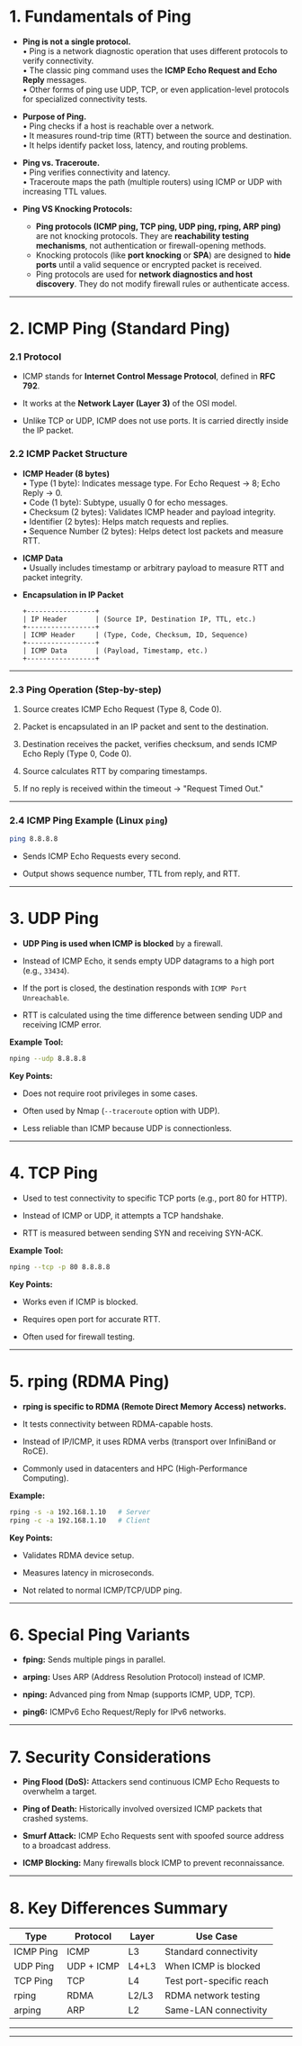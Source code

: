 # 1. Fundamentals of Ping

- **Ping is not a single protocol.**  
    • Ping is a network diagnostic operation that uses different protocols to verify connectivity.  
    • The classic ping command uses the **ICMP Echo Request and Echo Reply** messages.  
    • Other forms of ping use UDP, TCP, or even application-level protocols for specialized connectivity tests.

- **Purpose of Ping.**  
    • Ping checks if a host is reachable over a network.  
    • It measures round-trip time (RTT) between the source and destination.  
    • It helps identify packet loss, latency, and routing problems.

- **Ping vs. Traceroute.**  
    • Ping verifies connectivity and latency.  
	• Traceroute maps the path (multiple routers) using ICMP or UDP with increasing TTL values.

-  **Ping VS Knocking Protocols:**
	- **Ping protocols (ICMP ping, TCP ping, UDP ping, rping, ARP ping)** are not knocking protocols. They are **reachability testing mechanisms**, not authentication or firewall-opening methods.
	- Knocking protocols (like **port knocking** or **SPA**) are designed to **hide ports** until a valid sequence or encrypted packet is received.  
	- Ping protocols are used for **network diagnostics and host discovery**. They do not modify firewall rules or authenticate access.

---
# 2. ICMP Ping (Standard Ping)

### 2.1 Protocol

- ICMP stands for **Internet Control Message Protocol**, defined in **RFC 792**.

- It works at the **Network Layer (Layer 3)** of the OSI model.
    
- Unlike TCP or UDP, ICMP does not use ports. It is carried directly inside the IP packet.
    

### 2.2 ICMP Packet Structure

- **ICMP Header (8 bytes)**  
    • Type (1 byte): Indicates message type. For Echo Request → 8; Echo Reply → 0.  
    • Code (1 byte): Subtype, usually 0 for echo messages.  
    • Checksum (2 bytes): Validates ICMP header and payload integrity.  
    • Identifier (2 bytes): Helps match requests and replies.  
    • Sequence Number (2 bytes): Helps detect lost packets and measure RTT.
    
- **ICMP Data**  
    • Usually includes timestamp or arbitrary payload to measure RTT and packet integrity.
    
- **Encapsulation in IP Packet**
    
    ```
    +-----------------+
    | IP Header       | (Source IP, Destination IP, TTL, etc.)
    +-----------------+
    | ICMP Header     | (Type, Code, Checksum, ID, Sequence)
    +-----------------+
    | ICMP Data       | (Payload, Timestamp, etc.)
    +-----------------+
    ```
    

---

### 2.3 Ping Operation (Step-by-step)

1. Source creates ICMP Echo Request (Type 8, Code 0).
    
2. Packet is encapsulated in an IP packet and sent to the destination.
    
3. Destination receives the packet, verifies checksum, and sends ICMP Echo Reply (Type 0, Code 0).
    
4. Source calculates RTT by comparing timestamps.
    
5. If no reply is received within the timeout → "Request Timed Out."
    

---

### 2.4 ICMP Ping Example (Linux `ping`)

```bash
ping 8.8.8.8
```

- Sends ICMP Echo Requests every second.
    
- Output shows sequence number, TTL from reply, and RTT.
    

---

# 3. UDP Ping

- **UDP Ping is used when ICMP is blocked** by a firewall.
    
- Instead of ICMP Echo, it sends empty UDP datagrams to a high port (e.g., `33434`).
    
- If the port is closed, the destination responds with `ICMP Port Unreachable`.
    
- RTT is calculated using the time difference between sending UDP and receiving ICMP error.
    

**Example Tool:**

```bash
nping --udp 8.8.8.8
```

**Key Points:**

- Does not require root privileges in some cases.
    
- Often used by Nmap (`--traceroute` option with UDP).
    
- Less reliable than ICMP because UDP is connectionless.
    

---

# 4. TCP Ping

- Used to test connectivity to specific TCP ports (e.g., port 80 for HTTP).
    
- Instead of ICMP or UDP, it attempts a TCP handshake.
    
- RTT is measured between sending SYN and receiving SYN-ACK.
    

**Example Tool:**

```bash
nping --tcp -p 80 8.8.8.8
```

**Key Points:**

- Works even if ICMP is blocked.
    
- Requires open port for accurate RTT.
    
- Often used for firewall testing.
    

---

# 5. rping (RDMA Ping)

- **rping is specific to RDMA (Remote Direct Memory Access) networks.**
    
- It tests connectivity between RDMA-capable hosts.
    
- Instead of IP/ICMP, it uses RDMA verbs (transport over InfiniBand or RoCE).
    
- Commonly used in datacenters and HPC (High-Performance Computing).
    

**Example:**

```bash
rping -s -a 192.168.1.10   # Server
rping -c -a 192.168.1.10   # Client
```

**Key Points:**

- Validates RDMA device setup.
    
- Measures latency in microseconds.
    
- Not related to normal ICMP/TCP/UDP ping.
    

---

# 6. Special Ping Variants

- **fping:** Sends multiple pings in parallel.
    
- **arping:** Uses ARP (Address Resolution Protocol) instead of ICMP.
    
- **nping:** Advanced ping from Nmap (supports ICMP, UDP, TCP).
    
- **ping6:** ICMPv6 Echo Request/Reply for IPv6 networks.
    

---

# 7. Security Considerations

- **Ping Flood (DoS):** Attackers send continuous ICMP Echo Requests to overwhelm a target.
    
- **Ping of Death:** Historically involved oversized ICMP packets that crashed systems.
    
- **Smurf Attack:** ICMP Echo Requests sent with spoofed source address to a broadcast address.
    
- **ICMP Blocking:** Many firewalls block ICMP to prevent reconnaissance.
    

---

# 8. Key Differences Summary

|Type|Protocol|Layer|Use Case|
|---|---|---|---|
|ICMP Ping|ICMP|L3|Standard connectivity|
|UDP Ping|UDP + ICMP|L4+L3|When ICMP is blocked|
|TCP Ping|TCP|L4|Test port-specific reach|
|rping|RDMA|L2/L3|RDMA network testing|
|arping|ARP|L2|Same-LAN connectivity|

---
---
